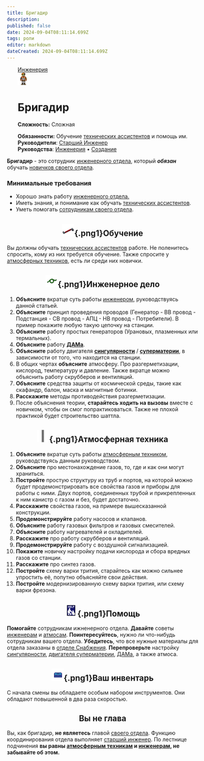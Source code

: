 ```yaml
---
title: Бригадир
description: 
published: false
date: 2024-09-04T08:11:14.699Z
tags: роли
editor: markdown
dateCreated: 2024-09-04T08:11:14.699Z
---
```


<div style="display: flex; justify-content: center;">
<div class="roles-passport eng">
  <div class="title eng"><a href="/roles/engineeringdepartment">Инженерия</a></div>
  <div>
    <div><div><img src="/roles/brigadier.png"></div></div>
  <div><div>
    <h1>Бригадир</h1>
    <p><strong>Сложность:</strong> Сложная</p>
    <strong>Обязанности:</strong> Обучение <a href="/roles/technicalassistant">технических ассистентов</a> и помощь им.<br>
    <b>Руководители</b>: <a href="/roles/chiefengineer">Старший Инженер</a><br>
    <b>Руководства</b>: <a href="/ru/guides/engineering">Инженерия</a> • <a href="/">Создание</a>
  </div></div>
  </div>
</div>
</div>

**Бригадир** - это сотрудник [инженерного отдела](/roles/engineeringdepartment), который ***обязан*** обучать [новичков своего отдела](/roles/technicalassistant).

### Минимальные требования 
- Хорошо знать работу [инженерного отдела.](/roles/engineeringdepartment) 
- Иметь знания, и понимание как обучать <a href="/roles/technicalassistant">технических ассистентов</a>.
- Уметь помогать [сотрудникам своего отдела](/roles/engineeringdepartment).

## <center>![red_crowbar.png](/engineer_stuff/red_crowbar.png){.png1}<span class="up2">Обучение</span><center>

Вы должны обучать <a href="/roles/technicalassistant">технических ассистентов</a> работе. Не поленитесь спросить, кому из них требуется обучение. Также спросите у <a href="/roles/atmospherictechnician">атмосферных техников</a>, есть ли среди них новички.

## <center>![моток_нв.png](/roles/eng/моток_нв.png){.png1}<span class="up">Инженерное дело</span><center>

1. **Объясните** вкратце суть работы [инженером](/roles/engineer), руководствуясь данной статьей.
2. **Объясните** принцип проведения проводов (Генератор - ВВ провод - Подстанция - СВ провод - АПЦ - НВ провод - Потребители). В пример покажите любую такую цепочку на станции.
3. **Объясните** работу простых генераторов (Урановых, плазменных или термальных).
4. **Объясните** работу [**ДАМа**](/guides/antimatterengine).
5. **Объясните** работу двигателя [**сингулярности**](/guides/singularengine) / [**суперматерии**](/guides/supermatter), в зависимости от того, что находится на станции.
6. В общих чертах **объясните** атмосферу. Про разгерметизации, кислород, температуру и давление. Также вкратце можно объяснить работу скрубберов и вентиляций.
7. **Объясните** средства защиты от космической среды, такие как скафандр, балон, маска и магнитные ботинки.
8. **Расскажите** методы противодействия разгерметизации.
9. После объяснения теории, **старайтесь ходить на вызовы** вместе с новичком, чтобы он смог попрактиковаться. Также не плохой практикой будет строительство шаттла.

## <center>![pipe_straight.png](/roles/eng/pipe_straight.png){.png1}<span class="up">Атмосферная техника</span><center>

1. **Объясните** вкратце суть работы [атмосферным техником](/roles/atmospherictechnician), руководствуясь данным руководством.
2. **Объясните** про местонахождение газов, то, где и как они могут храниться.
3. **Постройте** простую структуру из труб и портов, на которой можно будет продемонстрировать все свойства газов и приборы для работы с ними. Двух портов, соединенных трубой и прикрепленных к ним канистр с газом и без, будет достаточно.
4. **Расскажите** свойства газов, на примере вышесказанной конструкции.
5. **Продемонстрируйте** работу насосов и клапанов.
6. **Объясните** работу газовых фильтров и газовых смесителей.
7. **Объясните** работу нагревателей и охладителей.
8. **Расскажите** про работу скрубберов и вентиляций.
9. **Продемонстрируйте** работу с воздушной сигнализацией.
1. **Покажите** новичку настройку подачи кислорода и сбора вредных газов со станции.
11. **Расскажите** про синтез газов.
12. **Постройте** схему варки трития, старайтесь как можно сильнее упростить её, попутно объясняйте свои действия.
13. **Постройте** модернизированную схему варки трития, или схему варки фрезона.

## <center>![помощь.png](/roles/eng/помощь.png){.png1}<span class="up">Помощь</span><center>

**Помогайте** сотрудникам ижненерного отдела. **Давайте** советы <a href="/roles/engineer">инженерам</a> и <a href="/roles/atmospherictechnician">атмосам</a>. **Поинтересуйтесь**, нужно ли что-нибудь сотрудникам вашего отдела. **Убедитесь**, что все нужные материалы для отдела заказаны в [отделе Снабжения](/roles/supplydepartment). **Перепроверьте** настройку <a href="/ru/guides/singularengine
">сингулярности</a>, <a href="/guides/supermatter">двигателя суперматерии</a>, <a href="/ru/guides/antimatterengine">ДАМа</a>, а также атмоса.

## <center>![blue_toolbox.png](/roles/eng/blue_toolbox.png){.png1}<span class="up">Ваш инвентарь</span><center>

С начала смены вы обладаете особым набором инструментов. Они обладают повышенной в два раза скоростью.

## <center>Вы не глава<center>

Вы, как бригадир, **не являетесь** главой [своего отдела](/roles/engineeringdepartment). Функцию координирования отдела выполняет <a href="/roles/chiefengineer">старший инженер</a>. По лестнице подчинения **вы равны [атмосферным техникам](/roles/atmospherictechnician) и [инженерам](/roles/engineer), не забывайте об этом.**

<div class="table"></div>